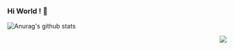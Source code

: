 ### Hi World ! 👋

<!--
**zhuzhuxingtianxia/zhuzhuxingtianxia** is a ✨ _special_ ✨ repository because its `README.md` (this file) appears on your GitHub profile.

Here are some ideas to get you started:

- 🔭 I’m currently working on ...
- 🌱 I’m currently learning ...
- 👯 I’m looking to collaborate on ...
- 🤔 I’m looking for help with ...
- 💬 Ask me about ...
- 📫 How to reach me: ...
- 😄 Pronouns: ...
- ⚡ Fun fact: ...
-->

![Anurag's github stats](https://github-readme-stats.vercel.app/api?username=zhuzhuxingtianxia&show_icons=true&theme=radical)

<img align="right" src="https://github-readme-stats.vercel.app/api?username=zhuzhuxingtianxia&show_icons=true&icon_color=CE1D2D&text_color=718096&bg_color=ffb696&hide_title=false" />

